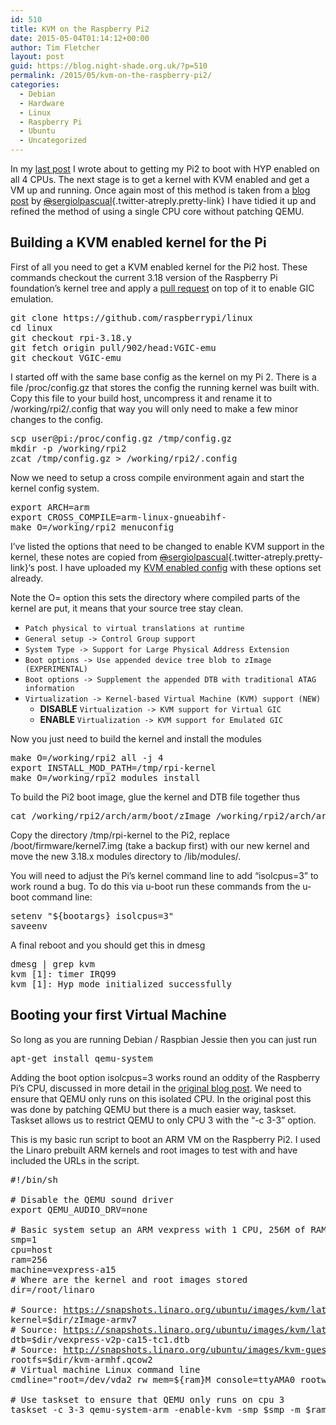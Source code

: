 ```yaml
---
id: 510
title: KVM on the Raspberry Pi2
date: 2015-05-04T01:14:12+00:00
author: Tim Fletcher
layout: post
guid: https://blog.night-shade.org.uk/?p=510
permalink: /2015/05/kvm-on-the-raspberry-pi2/
categories:
  - Debian
  - Hardware
  - Linux
  - Raspberry Pi
  - Ubuntu
  - Uncategorized
---
```

In my [last post](https://blog.night-shade.org.uk/2015/05/booting-a-raspberry-pi2-with-u-boot-and-hyp-enabled/) I wrote about to getting my Pi2 to boot with HYP enabled on all 4 CPUs. The next stage is to get a kernel with KVM enabled and get a VM up and running. Once again most of this method is taken from a [blog post](http://blog.flexvdi.es/2015/03/17/enabling-kvm-virtualization-on-the-raspberry-pi-2/) by [<s>@</s>sergiolpascual](https://twitter.com/sergiolpascual){.twitter-atreply.pretty-link} I have tidied it up and refined the method of using a single CPU core without patching QEMU.

## Building a KVM enabled kernel for the Pi

First of all you need to get a KVM enabled kernel for the Pi2 host. These commands checkout the current 3.18 version of the Raspberry Pi foundation&#8217;s kernel tree and apply a [pull request](https://github.com/raspberrypi/linux/pull/902) on top of it to enable GIC emulation.

<pre>git clone https://github.com/raspberrypi/linux
cd linux
git checkout rpi-3.18.y
git fetch origin pull/902/head:VGIC-emu
git checkout VGIC-emu</pre>

I started off with the same base config as the kernel on my Pi 2. There is a file /proc/config.gz that stores the config the running kernel was built with. Copy this file to your build host, uncompress it and rename it to /working/rpi2/.config that way you will only need to make a few minor changes to the config.

<pre>scp user@pi:/proc/config.gz /tmp/config.gz
mkdir -p /working/rpi2
zcat /tmp/config.gz &gt; /working/rpi2/.config</pre>

Now we need to setup a cross compile environment again and start the kernel config system.

<pre>export ARCH=arm
export CROSS_COMPILE=arm-linux-gnueabihf-
make O=/working/rpi2 menuconfig
</pre>

I&#8217;ve listed the options that need to be changed to enable KVM support in the kernel, these notes are copied from [<s>@</s>sergiolpascual](https://twitter.com/sergiolpascual){.twitter-atreply.pretty-link}&#8216;s post. I have uploaded my [KVM enabled config](https://blog.night-shade.org.uk/wp-content/uploads/2015/05/config.gz) with these options set already.

Note the O= option this sets the directory where compiled parts of the kernel are put, it means that your source tree stay clean.

  * `Patch physical to virtual translations at runtime`
  * `General setup -> Control Group support`
  * `System Type -> Support for Large Physical Address Extension`
  * `Boot options -> Use appended device tree blob to zImage (EXPERIMENTAL)`
  * `Boot options -> Supplement the appended DTB with traditional ATAG information`
  * `Virtualization -> Kernel-based Virtual Machine (KVM) support (NEW)` 
      * **DISABLE** `Virtualization -> KVM support for Virtual GIC`
      * **ENABLE** `Virtualization -> KVM support for Emulated GIC`

Now you just need to build the kernel and install the modules

<pre>make O=/working/rpi2 all -j 4
export INSTALL_MOD_PATH=/tmp/rpi-kernel
make O=/working/rpi2 modules_install</pre>

To build the Pi2 boot image, glue the kernel and DTB file together thus

<pre>cat /working/rpi2/arch/arm/boot/zImage /working/rpi2/arch/arm/boot/dts/bcm2709-rpi-2-b.dtb &gt; /tmp/rpi-kernel/kernel7.img</pre>

Copy the directory /tmp/rpi-kernel to the Pi2, replace /boot/firmware/kernel7.img (take a backup first) with our new kernel and move the new 3.18.x modules directory to /lib/modules/.

You will need to adjust the Pi&#8217;s kernel command line to add &#8220;isolcpus=3&#8221; to work round a bug. To do this via u-boot run these commands from the u-boot command line:

<pre>setenv "${bootargs} isolcpus=3"
saveenv</pre>

A final reboot and you should get this in dmesg

<pre>dmesg | grep kvm
kvm [1]: timer IRQ99
kvm [1]: Hyp mode initialized successfully</pre>

## Booting your first Virtual Machine

So long as you are running Debian / Raspbian Jessie then you can just run

<pre>apt-get install qemu-system</pre>

Adding the boot option isolcpus=3 works round an oddity of the Raspberry Pi&#8217;s CPU, discussed in more detail in the [original blog post](http://blog.flexvdi.es/2015/03/17/enabling-kvm-virtualization-on-the-raspberry-pi-2/). We need to ensure that QEMU only runs on this isolated CPU. In the original post this was done by patching QEMU but there is a much easier way, taskset. Taskset allows us to restrict QEMU to only CPU 3 with the &#8220;-c 3-3&#8221; option.

This is my basic run script to boot an ARM VM on the Raspberry Pi2. I used the Linaro prebuilt ARM kernels and root images to test with and have included the URLs in the script.

<pre>#!/bin/sh

# Disable the QEMU sound driver
export QEMU_AUDIO_DRV=none

# Basic system setup an ARM vexpress with 1 CPU, 256M of RAM
smp=1
cpu=host
ram=256
machine=vexpress-a15
# Where are the kernel and root images stored
dir=/root/linaro

# Source: <a href="https://snapshots.linaro.org/ubuntu/images/kvm/latest/zImage-armv7">https://snapshots.linaro.org/ubuntu/images/kvm/latest/zImage-armv7</a> 
kernel=$dir/zImage-armv7
# Source: <a href="https://snapshots.linaro.org/ubuntu/images/kvm/latest/vexpress-v2p-ca15-tc1.dtb">https://snapshots.linaro.org/ubuntu/images/kvm/latest/vexpress-v2p-ca15-tc1.dtb</a> 
dtb=$dir/vexpress-v2p-ca15-tc1.dtb
# Source: <a href="http://snapshots.linaro.org/ubuntu/images/kvm-guest/36/armhf/kvm-armhf.qcow2.xz">http://snapshots.linaro.org/ubuntu/images/kvm-guest/36/armhf/kvm-armhf.qcow2.xz</a>
rootfs=$dir/kvm-armhf.qcow2
# Virtual machine Linux command line
cmdline="root=/dev/vda2 rw mem=${ram}M console=ttyAMA0 rootwait rootfstype=ext4"

# Use taskset to ensure that QEMU only runs on cpu 3
taskset -c 3-3 qemu-system-arm -enable-kvm -smp $smp -m $ram -M $machine -cpu host -kernel $kernel -dtb $dtb -append "$cmdline" -drive if=none,id=rootfs,file=$rootfs -device virtio-blk-device,drive=rootfs -netdev user,id=user0 -device virtio-net-device,netdev=user0 -nographic</pre>

&nbsp;